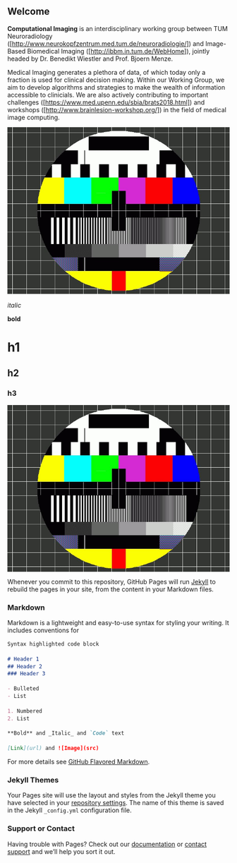 ## Welcome

**Computational Imaging** is an interdisciplinary working group between TUM Neuroradiology ([http://www.neurokopfzentrum.med.tum.de/neuroradiologie/]) and Image-Based Biomedical Imaging ([http://ibbm.in.tum.de/WebHome]), jointly headed by Dr. Benedikt Wiestler and Prof. Bjoern Menze.

Medical Imaging generates a plethora of data, of which today only a fraction is used for clinical decision making. Within our Working Group, we aim to develop algorithms and strategies to make the wealth of information accessible to clinicials. We are also actively contributing to important challenges ([https://www.med.upenn.edu/sbia/brats2018.html]) and workshops ([http://www.brainlesion-workshop.org/]) in the field of medical image computing.


![Image](testbild-100.jpg)

*italic*

**bold**

# h1

## h2

### h3

<p><img src="testbild-100.jpg" alt="Smiley face" style="vertical-align:middle"></p>

Whenever you commit to this repository, GitHub Pages will run [Jekyll](https://jekyllrb.com/) to rebuild the pages in your site, from the content in your Markdown files.

### Markdown

Markdown is a lightweight and easy-to-use syntax for styling your writing. It includes conventions for

```markdown
Syntax highlighted code block

# Header 1
## Header 2
### Header 3

- Bulleted
- List

1. Numbered
2. List

**Bold** and _Italic_ and `Code` text

[Link](url) and ![Image](src)
```

For more details see [GitHub Flavored Markdown](https://guides.github.com/features/mastering-markdown/).

### Jekyll Themes

Your Pages site will use the layout and styles from the Jekyll theme you have selected in your [repository settings](https://github.com/CompImg/CompImg.github.io/settings). The name of this theme is saved in the Jekyll `_config.yml` configuration file.

### Support or Contact

Having trouble with Pages? Check out our [documentation](https://help.github.com/categories/github-pages-basics/) or [contact support](https://github.com/contact) and we’ll help you sort it out.
